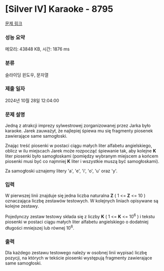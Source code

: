 # [Silver IV] Karaoke - 8795 

[문제 링크](https://www.acmicpc.net/problem/8795) 

### 성능 요약

메모리: 43848 KB, 시간: 1876 ms

### 분류

슬라이딩 윈도우, 문자열

### 제출 일자

2024년 10월 28일 12:04:00

### 문제 설명

<p>Jedną z atrakcji imprezy sylwestrowej zorganizowanej przez Jarka było karaoke. Jarek zauważył, że najlepiej śpiewa mu się fragmenty piosenek zawierające same samogłoski.</p>

<p>Znając treść piosenki w postaci ciągu małych liter alfabetu angielskiego, oblicz w ilu miejscach Jarek może rozpocząć śpiewanie tak, aby kolejne <strong>K</strong> liter piosenki było samogłoskami (pomiędzy wybranym miejscem a końcem piosenki musi być co najmniej <strong>K</strong> liter i wszystkie muszą być samogłoskami).</p>

<p>Za samogłoski uznajemy litery 'a', 'e', 'i', 'o', 'u' oraz 'y'.</p>

### 입력 

 <p>W pierwszej linii znajduje się jedna liczba naturalna <strong>Z</strong> ( 1 <= <strong>Z</strong> <= 10 ) oznaczająca liczbę zestawów testowych. W kolejnych liniach opisywane są kolejne zestawy.</p>

<p>Pojedynczy zestaw testowy składa się z liczby <strong>K</strong> ( 1 <= <strong>K</strong> <= 10<sup>6</sup> ) i tekstu piosenki w postaci ciągu małych liter alfabetu angielskiego o dodatniej długości mniejszej lub równej 10<sup>6</sup>.</p>

### 출력 

 <p>Dla każdego zestawu testowego należy w osobnej linii wypisać liczbę pozycji, na których w tekście piosenki występują fragmenty zawierające same samogłoski.</p>

